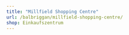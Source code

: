 ```yaml
---
title: "Millfield Shopping Centre"
url: /balbriggan/millfield-shopping-centre/
shop: Einkaufszentrum
---
```

